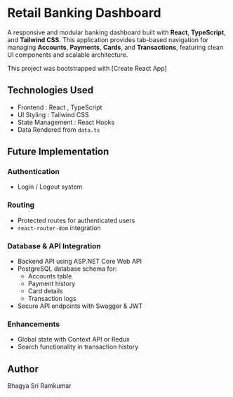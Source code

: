 # Retail Banking Dashboard

A responsive and modular banking dashboard built with **React**, **TypeScript**, and **Tailwind CSS**. This application provides tab-based navigation for managing **Accounts**, **Payments**, **Cards**, and **Transactions**, featuring clean UI components and scalable architecture.

This project was bootstrapped with [Create React App]

## Technologies Used
 - Frontend : React , TypeScript 
 - UI Styling : Tailwind CSS
 - State Management : React Hooks
 - Data Rendered from `data.ts`

## Future Implementation

### Authentication
- Login / Logout system 

### Routing
- Protected routes for authenticated users
- `react-router-dom` integration

### Database & API Integration
- Backend API using ASP.NET Core Web API
- PostgreSQL database schema for:
  - Accounts table
  - Payment history
  - Card details
  - Transaction logs
- Secure API endpoints with Swagger & JWT

### Enhancements
- Global state with Context API or Redux
- Search functionality in transaction history

## Author 
Bhagya Sri Ramkumar
